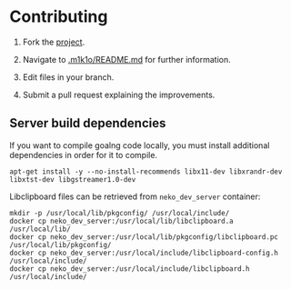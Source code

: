 # Contributing

1. Fork the [project](https://github.com/m1k1o/neko).

2. Navigate to [.m1k1o/README.md](https://github.com/m1k1o/neko/tree/master/.m1k1o) for further information.

3. Edit files in your branch.

4. Submit a pull request explaining the improvements.

## Server build dependencies

If you want to compile goalng code locally, you must install additional dependencies in order for it to compile.

```shell
apt-get install -y --no-install-recommends libx11-dev libxrandr-dev libxtst-dev libgstreamer1.0-dev
```

Libclipboard files can be retrieved from `neko_dev_server` container:

```shell
mkdir -p /usr/local/lib/pkgconfig/ /usr/local/include/
docker cp neko_dev_server:/usr/local/lib/libclipboard.a /usr/local/lib/
docker cp neko_dev_server:/usr/local/lib/pkgconfig/libclipboard.pc /usr/local/lib/pkgconfig/
docker cp neko_dev_server:/usr/local/include/libclipboard-config.h /usr/local/include/
docker cp neko_dev_server:/usr/local/include/libclipboard.h /usr/local/include/
```
